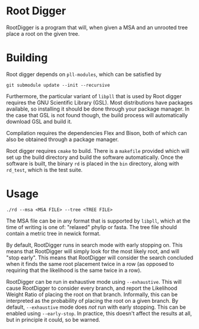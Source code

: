 # Root Digger

RootDigger is a program that will, when given a MSA and an unrooted tree place a
root on the given tree.

# Building

Root digger depends on `pll-modules`, which can be satisfied by

    git submodule update --init --recursive

Furthermore, the particular variant of `libpll` that is used by Root digger
requires the GNU Scientific Library (GSL). Most distributions have packages
available, so installing it should be done through your package manager. In the
case that GSL is not found though, the build process will automatically download
GSL and build it.

Compilation requires the dependencies Flex and Bison, both of which can also be
obtained through a package manager.

Root digger requires `cmake` to build. There is a `makefile` provided which will
set up the build directory and build the software automatically. Once the
software is built, the binary `rd` is placed in the `bin` directory, along with
`rd_test`, which is the test suite.

# Usage

    ./rd --msa <MSA FILE> --tree <TREE FILE>

The MSA file can be in any format that is supported by `libpll`, which at the
time of writing is one of: "relaxed" phylip or fasta. The tree file should
contain a metric tree in newick format.

By default, RootDigger runs in search mode with early stopping on. This means
that RootDigger will simply look for the most likely root, and will "stop
early". This means that RootDigger will consider the search concluded when it
finds the same root placement twice in a row (as opposed to requiring that the
likelihood is the same twice in a row).

RootDigger can be run in exhaustive mode using `--exhaustive`. This will cause
RootDigger to consider every branch, and report the Likelihood Weight Ratio of
placing the root on that branch. Informally, this can be interpreted as the
probability of placing the root on a given branch. By default, `--exhaustive`
mode does _not_ run with early stopping. This can be enabled using
`--early-stop`. In practice, this doesn't affect the results at all, but in
principle it could, so be warned.
